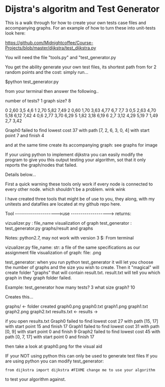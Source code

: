 Dijstra's algoritm and Test Generator
======

This is a walk through for how to create your own tests case files and accompanying graphs.
For an example of how to turn these into unit-tests look here:

https://github.com/Midnightcoffee/Course-Projects/blob/master/dijkstra/test_dijkstra.py

You will need the file "tools.py" and "test_generator.py

You get the ability generate your own test files, its shortest path from for 2 random points and the cost:
simply run...

$python test_generator.py

from your terminal then answer the following..

number of tests? 1
graph size? 8

0 2,60 3,5 4,6
1 2,70 5,82 7,49
2 0,60 1,70 3,63 4,77 6,7 7,7
3 0,5 2,63 4,70 5,18 6,12 7,42
4 0,6 2,77 3,70 6,29
5 1,82 3,18 6,19
6 2,7 3,12 4,29 5,19
7 1,49 2,7 3,42

Graph0 failed to find lowest cost 37 with path [7, 2, 6, 3, 0, 4] with start point 7 and finish 4

and at the same time create its accompanying graph: see graphs for image

If your using python to implement dijkstra you can easily modify the program to give you this output testing your algorithm, sot that it only reports the graph/nodes that failed.

Details below...

First a quick warning these tools only work if every node is connected to every other node. which shouldn't be a problem. wink wink

I have created three tools that might be of use to you,
they along, with my unitests and datafiles are located at my github repo here.

Tool --------------------->use ------------------->         returns:

vizualizer.py     :  file_name                 visualization of graph
test_generator    :  test_generator.py         graphs/result and graphs


Notes:
python2.7, may not work with version 3
$: From terminal

vizualizer.py
file_name: str: a file of the same specifications as our assignment file
visualization of graph: file: .png

test_generator:
when you run python test_generator it will let you choose the number of graphs
and the size you wish to create. Then it "magical" will create folder "graphs"
that will contain result.txt. result.txt will tell you which graph in they
graph folder failed.

Example:  test_generator
how many tests? 3
what size graph? 10

Creates this...

   graphs/ <- folder created
      graph0.png
      graph0.txt
      graph1.png
      graph1.txt
      graph2.png
      graph2.txt
      results.txt <- results -> 

if you open results.txt
    Graph0 failed to find lowest cost 27 with path [15, 17] with start point 15 and finish 17
    Graph1 failed to find lowest cost 31 with path [0, 9] with start point 0 and finish 9
    Graph2 failed to find lowest cost 45 with path [0, 7, 17] with start point 0 and finish 17

then take a look at graph0.png for the visual aid

IF your NOT using python this can only be used to generate test files 
If you are using python you can modify test_generator:

    from dijkstra import dijkstra #FIXME change me to use your algorithm

to test your algorithm against.
